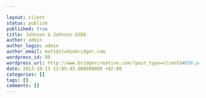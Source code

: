 ```yaml
---

layout: client
status: publish
published: true
title: Johnson & Johnson GSDO
author: admin
author_login: admin
author_email: matt@studiobridger.com
wordpress_id: 99
wordpress_url: http://www.bridgercreative.com/?post_type=client&#038;p=99
date: 2013-10-15 12:05:45.000000000 +02:00
categories: []
tags: []
comments: []
---
```

